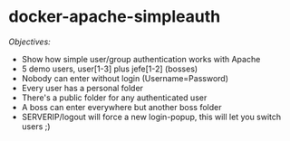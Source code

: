 # docker-apache-simpleauth

*Objectives:*
- Show how simple user/group authentication works with Apache
- 5 demo users, user[1-3] plus jefe[1-2] (bosses)
- Nobody can enter without login (Username=Password)
- Every user has a personal folder
- There's a public folder for any authenticated user
- A boss can enter everywhere but another boss folder
- SERVERIP/logout will force a new login-popup, this will let you switch users ;)
